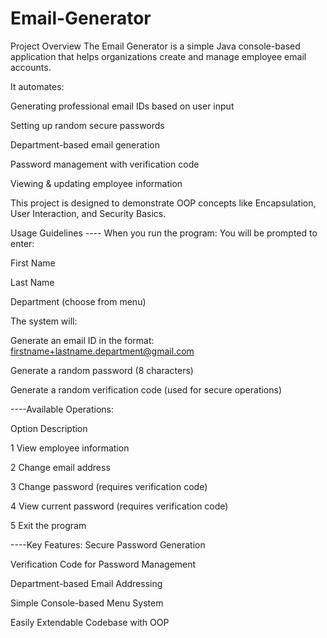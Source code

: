 # Email-Generator
Project Overview
The Email Generator is a simple Java console-based application that helps organizations create and manage employee email accounts.

It automates:

Generating professional email IDs based on user input

Setting up random secure passwords

Department-based email generation

Password management with verification code

Viewing & updating employee information

This project is designed to demonstrate OOP concepts like Encapsulation, User Interaction, and Security Basics.

Usage Guidelines
---- When you run the program:
You will be prompted to enter:

First Name

Last Name

Department (choose from menu)

The system will:

Generate an email ID in the format: firstname+lastname.department@gmail.com

Generate a random password (8 characters)

Generate a random verification code (used for secure operations)

----Available Operations:

Option	Description

1	View employee information

2	Change email address

3	Change password (requires verification code)

4	View current password (requires verification code)

5	Exit the program


----Key Features:
 Secure Password Generation

 Verification Code for Password Management

 Department-based Email Addressing

 Simple Console-based Menu System

 Easily Extendable Codebase with OOP
